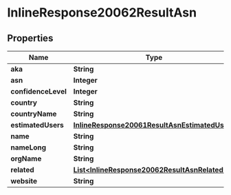 # InlineResponse20062ResultAsn

## Properties
Name | Type | Description | Notes
------------ | ------------- | ------------- | -------------
**aka** | **String** |  | 
**asn** | **Integer** |  | 
**confidenceLevel** | **Integer** |  | 
**country** | **String** |  | 
**countryName** | **String** |  | 
**estimatedUsers** | [**InlineResponse20061ResultAsnEstimatedUsers**](InlineResponse20061ResultAsnEstimatedUsers.md) |  | 
**name** | **String** |  | 
**nameLong** | **String** |  | 
**orgName** | **String** |  | 
**related** | [**List&lt;InlineResponse20062ResultAsnRelated&gt;**](InlineResponse20062ResultAsnRelated.md) |  | 
**website** | **String** |  | 
